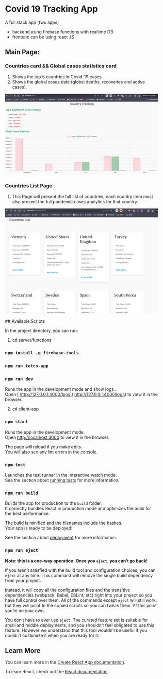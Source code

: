 # Covid 19 Tracking App

A  full stack app (two apps)
- backend using firebase functions with realtime DB
- frontend can be using react JS
## Main Page:

###  Countries card && Global cases statistics card

1. Shows the top 5 countries in Covid-19 cases.
2. Shows the global cases data (global deaths, recoveries and active cases).
<p align="center">
  <a href="http://nestjs.com/" target="blank"><img src="https://github.com/mohamedlotfe/covid19tracker/blob/main/client-app/public/homepage.png"  alt="Nest Logo" /></a>
</p>

### Countries List Page

1. This Page will present the full list of countries, each country item must also present the full pandemic cases analytics for that country.
<p align="center">
  <a href="http://nestjs.com/" target="blank"><img src="https://github.com/mohamedlotfe/covid19tracker/blob/main/client-app/public/Pasted%20one.png"  alt="Nest Logo" /></a>
</p>
## Available Scripts

In the project directory, you can run:
1. cd server/functions
### `npm install -g firebase-tools`
### `npm run tetco-app`
### `npm run dev`
Runs the app in the development mode and show logs .\
Open [ http://127.0.0.1:4000/logs]( http://127.0.0.1:4000/logs) to view it in the browser.

2. cd client-app 
### `npm start`

Runs the app in the development mode.\
Open [http://localhost:3000](http://localhost:3000) to view it in the browser.

The page will reload if you make edits.\
You will also see any lint errors in the console.

### `npm test`

Launches the test runner in the interactive watch mode.\
See the section about [running tests](https://facebook.github.io/create-react-app/docs/running-tests) for more information.

### `npm run build`

Builds the app for production to the `build` folder.\
It correctly bundles React in production mode and optimizes the build for the best performance.

The build is minified and the filenames include the hashes.\
Your app is ready to be deployed!

See the section about [deployment](https://facebook.github.io/create-react-app/docs/deployment) for more information.

### `npm run eject`

**Note: this is a one-way operation. Once you `eject`, you can’t go back!**

If you aren’t satisfied with the build tool and configuration choices, you can `eject` at any time. This command will remove the single build dependency from your project.

Instead, it will copy all the configuration files and the transitive dependencies (webpack, Babel, ESLint, etc) right into your project so you have full control over them. All of the commands except `eject` will still work, but they will point to the copied scripts so you can tweak them. At this point you’re on your own.

You don’t have to ever use `eject`. The curated feature set is suitable for small and middle deployments, and you shouldn’t feel obligated to use this feature. However we understand that this tool wouldn’t be useful if you couldn’t customize it when you are ready for it.

## Learn More

You can learn more in the [Create React App documentation](https://facebook.github.io/create-react-app/docs/getting-started).

To learn React, check out the [React documentation](https://reactjs.org/).

